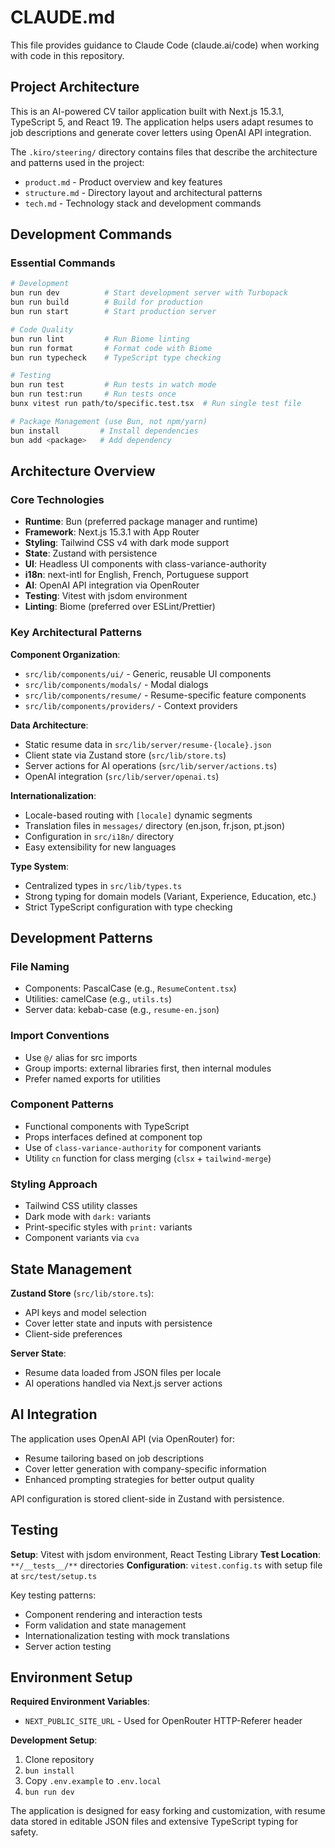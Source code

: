 # CLAUDE.md

This file provides guidance to Claude Code (claude.ai/code) when working with code in this repository.

## Project Architecture

This is an AI-powered CV tailor application built with Next.js 15.3.1, TypeScript 5, and React 19. The application helps users adapt resumes to job descriptions and generate cover letters using OpenAI API integration.

The `.kiro/steering/` directory contains files that describe the architecture and patterns used in the project:
- `product.md` - Product overview and key features
- `structure.md` - Directory layout and architectural patterns  
- `tech.md` - Technology stack and development commands

## Development Commands

### Essential Commands
```bash
# Development
bun run dev          # Start development server with Turbopack
bun run build        # Build for production
bun run start        # Start production server

# Code Quality
bun run lint         # Run Biome linting
bun run format       # Format code with Biome
bun run typecheck    # TypeScript type checking

# Testing
bun run test         # Run tests in watch mode
bun run test:run     # Run tests once
bunx vitest run path/to/specific.test.tsx  # Run single test file

# Package Management (use Bun, not npm/yarn)
bun install         # Install dependencies
bun add <package>   # Add dependency
```

## Architecture Overview

### Core Technologies
- **Runtime**: Bun (preferred package manager and runtime)
- **Framework**: Next.js 15.3.1 with App Router
- **Styling**: Tailwind CSS v4 with dark mode support
- **State**: Zustand with persistence
- **UI**: Headless UI components with class-variance-authority
- **i18n**: next-intl for English, French, Portuguese support
- **AI**: OpenAI API integration via OpenRouter
- **Testing**: Vitest with jsdom environment
- **Linting**: Biome (preferred over ESLint/Prettier)

### Key Architectural Patterns

**Component Organization**:
- `src/lib/components/ui/` - Generic, reusable UI components
- `src/lib/components/modals/` - Modal dialogs
- `src/lib/components/resume/` - Resume-specific feature components
- `src/lib/components/providers/` - Context providers

**Data Architecture**:
- Static resume data in `src/lib/server/resume-{locale}.json`
- Client state via Zustand store (`src/lib/store.ts`)
- Server actions for AI operations (`src/lib/server/actions.ts`)
- OpenAI integration (`src/lib/server/openai.ts`)

**Internationalization**:
- Locale-based routing with `[locale]` dynamic segments
- Translation files in `messages/` directory (en.json, fr.json, pt.json)
- Configuration in `src/i18n/` directory
- Easy extensibility for new languages

**Type System**:
- Centralized types in `src/lib/types.ts`
- Strong typing for domain models (Variant, Experience, Education, etc.)
- Strict TypeScript configuration with type checking

## Development Patterns

### File Naming
- Components: PascalCase (e.g., `ResumeContent.tsx`)
- Utilities: camelCase (e.g., `utils.ts`) 
- Server data: kebab-case (e.g., `resume-en.json`)

### Import Conventions
- Use `@/` alias for src imports
- Group imports: external libraries first, then internal modules
- Prefer named exports for utilities

### Component Patterns
- Functional components with TypeScript
- Props interfaces defined at component top
- Use of `class-variance-authority` for component variants
- Utility `cn` function for class merging (`clsx` + `tailwind-merge`)

### Styling Approach
- Tailwind CSS utility classes
- Dark mode with `dark:` variants
- Print-specific styles with `print:` variants
- Component variants via `cva`

## State Management

**Zustand Store** (`src/lib/store.ts`):
- API keys and model selection
- Cover letter state and inputs with persistence
- Client-side preferences

**Server State**:
- Resume data loaded from JSON files per locale
- AI operations handled via Next.js server actions

## AI Integration

The application uses OpenAI API (via OpenRouter) for:
- Resume tailoring based on job descriptions
- Cover letter generation with company-specific information
- Enhanced prompting strategies for better output quality

API configuration is stored client-side in Zustand with persistence.

## Testing

**Setup**: Vitest with jsdom environment, React Testing Library
**Test Location**: `**/__tests__/**` directories
**Configuration**: `vitest.config.ts` with setup file at `src/test/setup.ts`

Key testing patterns:
- Component rendering and interaction tests
- Form validation and state management
- Internationalization testing with mock translations
- Server action testing

## Environment Setup

**Required Environment Variables**:
- `NEXT_PUBLIC_SITE_URL` - Used for OpenRouter HTTP-Referer header

**Development Setup**:
1. Clone repository
2. `bun install` 
3. Copy `.env.example` to `.env.local`
4. `bun run dev`

The application is designed for easy forking and customization, with resume data stored in editable JSON files and extensive TypeScript typing for safety.